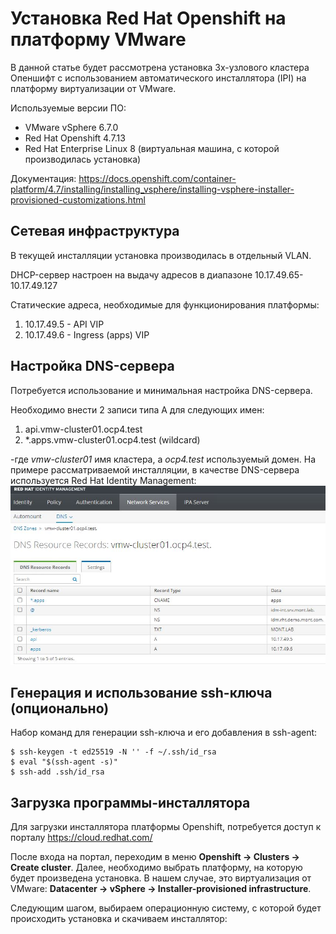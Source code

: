 # Установка Red Hat Openshift на платформу VMware

В данной статье будет рассмотрена установка 3х-узлового кластера Опеншифт с использованием автоматического инсталлятора (IPI) на платформу виртуализации от VMware.

Используемые версии ПО:
* VMware vSphere 6.7.0
* Red Hat Openshift 4.7.13
* Red Hat Enterprise Linux 8 (виртуальная машина, с которой производилась установка)

Документация:
https://docs.openshift.com/container-platform/4.7/installing/installing_vsphere/installing-vsphere-installer-provisioned-customizations.html

## Сетевая инфраструктура

В текущей инсталляции установка производилась в отдельный VLAN. 

DHCP-сервер настроен на выдачу адресов в диапазоне 10.17.49.65-10.17.49.127

Статические адреса, необходимые для функционирования платформы:

1. 10.17.49.5 - API VIP
2. 10.17.49.6 - Ingress (apps) VIP

## Настройка DNS-сервера

Потребуется использование и минимальная настройка DNS-сервера.

Необходимо внести 2 записи типа A для следующих имен:

1. api.vmw-cluster01.ocp4.test
2. *.apps.vmw-cluster01.ocp4.test (wildcard)

-где _vmw-cluster01_ имя кластера, а _ocp4.test_ используемый домен.
На примере рассматриваемой инсталляции, в качестве DNS-сервера используется Red Hat Identity Management:
![](images/dns-records.JPG)

## Генерация и использование ssh-ключа (опционально)

Набор команд для генерации ssh-ключа и его добавления в ssh-agent:

```
$ ssh-keygen -t ed25519 -N '' -f ~/.ssh/id_rsa
$ eval "$(ssh-agent -s)"
$ ssh-add .ssh/id_rsa
```

## Загрузка программы-инсталлятора

Для загрузки инсталлятора платформы Openshift, потребуется доступ к порталу https://cloud.redhat.com/

После входа на портал, переходим в меню **Openshift -> Clusters -> Create cluster**. Далее, необходимо выбрать платформу, на которую будет произведена установка. В нашем случае, это виртуализация от VMware: **Datacenter -> vSphere -> Installer-provisioned infrastructure**. 

Следующим шагом, выбираем операционную систему, с которой будет происходить установка и скачиваем инсталлятор:

